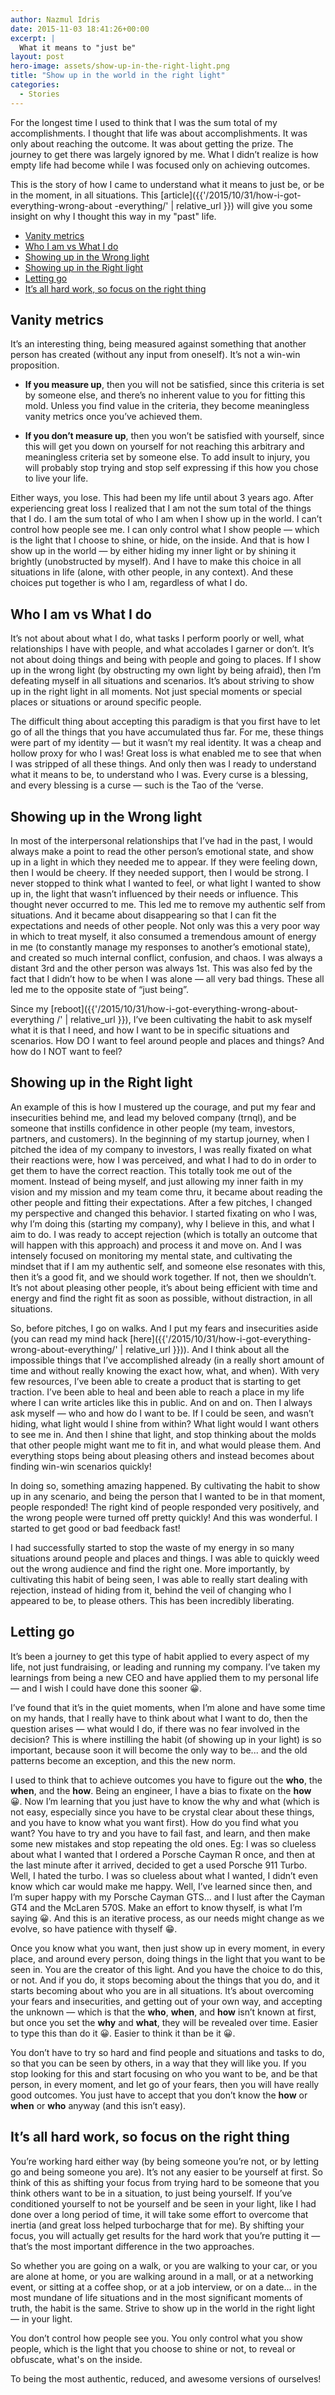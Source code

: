 ```yaml
---
author: Nazmul Idris
date: 2015-11-03 18:41:26+00:00
excerpt: |
  What it means to "just be"
layout: post
hero-image: assets/show-up-in-the-right-light.png
title: "Show up in the world in the right light"
categories:
  - Stories
---
```


For the longest time I used to think that I was the sum total of my accomplishments. I thought that
life was about accomplishments. It was only about reaching the outcome. It was about getting the
prize. The journey to get there was largely ignored by me. What I didn’t realize is how empty life
had become while I was focused only on achieving outcomes.

This is the story of how I came to understand what it means to just be, or be in the moment, in all
situations. This [article]({{'/2015/10/31/how-i-got-everything-wrong-about -everything/' |
relative_url }}) will give you some insight on why I thought this way in my "past" life.

<!-- START doctoc generated TOC please keep comment here to allow auto update -->
<!-- DON'T EDIT THIS SECTION, INSTEAD RE-RUN doctoc TO UPDATE -->

- [Vanity metrics](#vanity-metrics)
- [Who I am vs What I do](#who-i-am-vs-what-i-do)
- [Showing up in the Wrong light](#showing-up-in-the-wrong-light)
- [Showing up in the Right light](#showing-up-in-the-right-light)
- [Letting go](#letting-go)
- [It’s all hard work, so focus on the right thing](#its-all-hard-work-so-focus-on-the-right-thing)

<!-- END doctoc generated TOC please keep comment here to allow auto update -->

## Vanity metrics

It’s an interesting thing, being measured against something that another person has created (without
any input from oneself). It’s not a win-win proposition.

- **If you measure up**, then you will not be satisfied, since this criteria is set by someone else,
  and there’s no inherent value to you for fitting this mold. Unless you find value in the criteria,
  they become meaningless vanity metrics once you’ve achieved them.

- **If you don’t measure up**, then you won’t be satisfied with yourself, since this will get you
  down on yourself for not reaching this arbitrary and meaningless criteria set by someone else. To
  add insult to injury, you will probably stop trying and stop self expressing if this how you chose
  to live your life.

Either ways, you lose. This had been my life until about 3 years ago. After experiencing great loss
I realized that I am not the sum total of the things that I do. I am the sum total of who I am when
I show up in the world. I can’t control how people see me. I can only control what I show people —
which is the light that I choose to shine, or hide, on the inside. And that is how I show up in the
world — by either hiding my inner light or by shining it brightly (unobstructed by myself). And I
have to make this choice in all situations in life (alone, with other people, in any context). And
these choices put together is who I am, regardless of what I do.

## Who I am vs What I do

It’s not about about what I do, what tasks I perform poorly or well, what relationships I have with
people, and what accolades I garner or don’t. It’s not about doing things and being with people and
going to places. If I show up in the wrong light (by obstructing my own light by being afraid), then
I’m defeating myself in all situations and scenarios. It’s about striving to show up in the right
light in all moments. Not just special moments or special places or situations or around specific
people.

The difficult thing about accepting this paradigm is that you first have to let go of all the things
that you have accumulated thus far. For me, these things were part of my identity — but it wasn’t my
real identity. It was a cheap and hollow proxy for who I was! Great loss is what enabled me to see
that when I was stripped of all these things. And only then was I ready to understand what it means
to be, to understand who I was. Every curse is a blessing, and every blessing is a curse — such is
the Tao of the ‘verse.

## Showing up in the Wrong light

In most of the interpersonal relationships that I’ve had in the past, I would always make a point to
read the other person’s emotional state, and show up in a light in which they needed me to appear.
If they were feeling down, then I would be cheery. If they needed support, then I would be strong. I
never stopped to think what I wanted to feel, or what light I wanted to show up in, the light that
wasn’t influenced by their needs or influence. This thought never occurred to me. This led me to
remove my authentic self from situations. And it became about disappearing so that I can fit the
expectations and needs of other people. Not only was this a very poor way in which to treat myself,
it also consumed a tremendous amount of energy in me (to constantly manage my responses to another’s
emotional state), and created so much internal conflict, confusion, and chaos. I was always a
distant 3rd and the other person was always 1st. This was also fed by the fact that I didn’t how to
be when I was alone — all very bad things. These all led me to the opposite state of “just being”.

Since my [reboot]({{'/2015/10/31/how-i-got-everything-wrong-about-everything /'
| relative_url }}), I’ve been cultivating the habit to ask myself what it is that I need, and how I want
to be in specific situations and scenarios. How DO I want to feel around people and places and things?
And how do I NOT want to feel?

## Showing up in the Right light

An example of this is how I mustered up the courage, and put my fear and insecurities behind me, and
lead my beloved company (trnql), and be someone that instills confidence in other people (my team,
investors, partners, and customers). In the beginning of my startup journey, when I pitched the idea
of my company to investors, I was really fixated on what their reactions were, how I was perceived,
and what I had to do in order to get them to have the correct reaction. This totally took me out of
the moment. Instead of being myself, and just allowing my inner faith in my vision and my mission
and my team come thru, it became about reading the other people and fitting their expectations.
After a few pitches, I changed my perspective and changed this behavior. I started fixating on who I
was, why I’m doing this (starting my company), why I believe in this, and what I aim to do. I was
ready to accept rejection (which is totally an outcome that will happen with this approach) and
process it and move on. And I was intensely focused on monitoring my mental state, and cultivating
the mindset that if I am my authentic self, and someone else resonates with this, then it’s a good
fit, and we should work together. If not, then we shouldn’t. It’s not about pleasing other people,
it’s about being efficient with time and energy and find the right fit as soon as possible, without
distraction, in all situations.

So, before pitches, I go on walks. And I put my fears and insecurities aside (you can read my mind
hack [here]({{'/2015/10/31/how-i-got-everything-wrong-about-everything/' |
relative_url }})). And I think about all the impossible things that I’ve accomplished already (in a really
short amount of time and without really knowing the exact how, what, and when). With very few resources,
I’ve been able to create a product that is starting to get traction. I’ve been able to heal and been
able to reach a place in my life where I can write articles like this in public. And on and on. Then
I always ask myself — who and how do I want to be. If I could be seen, and wasn’t hiding, what light
would I shine from within? What light would I want others to see me in. And then I shine that light,
and stop thinking about the molds that other people might want me to fit in, and what would please them.
And everything stops being about pleasing others and instead becomes about finding win-win scenarios
quickly!

In doing so, something amazing happened. By cultivating the habit to show up in any scenario, and
being the person that I wanted to be in that moment, people responded! The right kind of people
responded very positively, and the wrong people were turned off pretty quickly! And this was
wonderful. I started to get good or bad feedback fast!

I had successfully started to stop the waste of my energy in so many situations around people and
places and things. I was able to quickly weed out the wrong audience and find the right one. More
importantly, by cultivating this habit of being seen, I was able to really start dealing with
rejection, instead of hiding from it, behind the veil of changing who I appeared to be, to please
others. This has been incredibly liberating.

## Letting go

It’s been a journey to get this type of habit applied to every aspect of my life, not just
fundraising, or leading and running my company. I’ve taken my learnings from being a new CEO and
have applied them to my personal life — and I wish I could have done this sooner 😀.

I’ve found that it’s in the quiet moments, when I’m alone and have some time on my hands, that I
really have to think about what I want to do, then the question arises — what would I do, if there
was no fear involved in the decision? This is where instilling the habit (of showing up in your
light) is so important, because soon it will become the only way to be... and the old patterns
become an exception, and this the new norm.

I used to think that to achieve outcomes you have to figure out the **who**, the **when**, and the
**how**. Being an engineer, I have a bias to fixate on the **how** 😀. Now I’m learning that you
just have to know the why and what (which is not easy, especially since you have to be crystal clear
about these things, and you have to know what you want first). How do you find what you want? You
have to try and you have to fail fast, and learn, and then make some new mistakes and stop repeating
the old ones. Eg: I was so clueless about what I wanted that I ordered a Porsche Cayman R once, and
then at the last minute after it arrived, decided to get a used Porsche 911 Turbo. Well, I hated the
turbo. I was so clueless about what I wanted, I didn’t even know which car would make me happy.
Well, I’ve learned since then, and I’m super happy with my Porsche Cayman GTS... and I lust after
the Cayman GT4 and the McLaren 570S. Make an effort to know thyself, is what I’m saying 😀. And this
is an iterative process, as our needs might change as we evolve, so have patience with thyself 😁.

Once you know what you want, then just show up in every moment, in every place, and around every
person, doing things in the light that you want to be seen in. You are the creator of this light.
And you have the choice to do this, or not. And if you do, it stops becoming about the things that
you do, and it starts becoming about who you are in all situations. It’s about overcoming your fears
and insecurities, and getting out of your own way, and accepting the unknown — which is that the
**who**, **when**, and **how** isn’t known at first, but once you set the **why** and **what**, they
will be revealed over time. Easier to type this than do it 😀. Easier to think it than be it 😀.

You don’t have to try so hard and find people and situations and tasks to do, so that you can be
seen by others, in a way that they will like you. If you stop looking for this and start focusing on
who you want to be, and be that person, in every moment, and let go of your fears, then you will
have really good outcomes. You just have to accept that you don’t know the **how** or **when** or
**who** anyway (and this isn’t easy).

## It’s all hard work, so focus on the right thing

You’re working hard either way (by being someone you’re not, or by letting go and being someone you
are). It’s not any easier to be yourself at first. So think of this as shifting your focus from
trying hard to be someone that you think others want to be in a situation, to just being yourself.
If you’ve conditioned yourself to not be yourself and be seen in your light, like I had done over a
long period of time, it will take some effort to overcome that inertia (and great loss helped
turbocharge that for me). By shifting your focus, you will actually get results for the hard work
that you’re putting it — that’s the most important difference in the two approaches.

So whether you are going on a walk, or you are walking to your car, or you are alone at home, or you
are walking around in a mall, or at a networking event, or sitting at a coffee shop, or at a job
interview, or on a date... in the most mundane of life situations and in the most significant
moments of truth, the habit is the same. Strive to show up in the world in the right light — in your
light.

<p class="big-quote">You don’t control how people see you. You only control what
you show people, which is the light that you choose to shine or not, to reveal
or obfuscate, what's on the inside.</p>

To being the most authentic, reduced, and awesome versions of ourselves!
